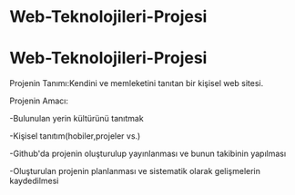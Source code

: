 # Web-Teknolojileri-Projesi
# Web-Teknolojileri-Projesi
Projenin Tanımı:Kendini ve memleketini tanıtan bir kişisel web sitesi.

Projenin Amacı:

-Bulunulan yerin kültürünü tanıtmak


-Kişisel tanıtım(hobiler,projeler vs.)


-Github'da projenin oluşturulup yayınlanması ve bunun takibinin yapılması


-Oluşturulan projenin planlanması ve sistematik olarak gelişmelerin kaydedilmesi
